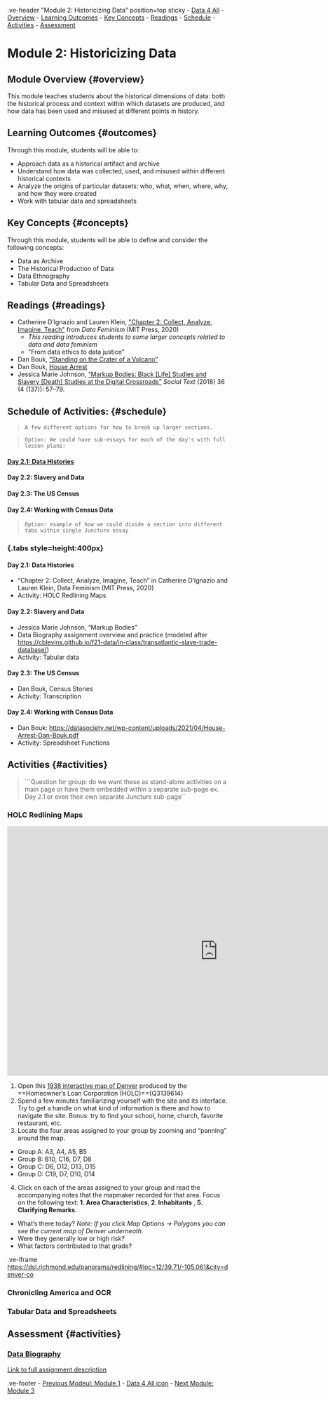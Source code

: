 .ve-header "Module 2: Historicizing Data" position=top sticky
    - [Data 4 All](https://data4all.com)
    - [Overview](#overview)
    - [Learning Outcomes](#outcomes) 
    - [Key Concepts](#concepts)
    - [Readings](#readings)
    - [Schedule](#schedule)
    - [Activities](#activities)
    - [Assessment](#assessment)

# Module 2: Historicizing Data

## Module Overview {#overview}

This module teaches students about the historical dimensions of data: both the historical process and context within which datasets are produced, and how data has been used and misused at different points in history.

## Learning Outcomes {#outcomes}

Through this module, students will be able to:

- Approach data as a historical artifact and archive
- Understand how data was collected, used, and misused within different historical contexts
- Analyze the origins of particular datasets: who, what, when, where, why, and how they were created
- Work with tabular data and spreadsheets

## Key Concepts {#concepts}

Through this module, students will be able to define and consider the following concepts:

- Data as Archive
- The Historical Production of Data
- Data Ethnography 
- Tabular Data and Spreadsheets

## Readings {#readings}

- Catherine D’Ignazio and Lauren Klein, ["Chapter 2: Collect, Analyze, Imagine, Teach"](https://data-feminism.mitpress.mit.edu/pub/ei7cogfn/release/4) from *Data Feminism* (MIT Press, 2020)
    - *This reading introduces students to some larger concepts related to data and data feminism*
    - "From data ethics to data justice"
- Dan Bouk, [“Standing on the Crater of a Volcano”](https://censusstories.us/2020/07/27/disfranchisement.html)
- Dan Bouk, [House Arrest](https://datasociety.net/wp-content/uploads/2021/04/House-Arrest-Dan-Bouk.pdf)
- Jessica Marie Johnson, [“Markup Bodies: Black [Life] Studies and Slavery [Death] Studies at the Digital Crossroads”](https://doi.org/10.1215/01642472-7145658) *Social Text* (2018) 36 (4 (137)): 57–79.

## Schedule of Activities: {#schedule}

>```A few different options for how to break up larger sections.``` 

>```Option: We could have sub-essays for each of the day's with full lesson plans:```

#### [Day 2.1: Data Histories](/module-2/2-1/)
#### Day 2.2: Slavery and Data
#### Day 2.3: The US Census
#### Day 2.4: Working with Census Data

>```Option: example of how we could divide a section into different tabs within single Juncture essay```

### {.tabs style=height:400px}

#### Day 2.1: Data Histories
- “Chapter 2: Collect, Analyze, Imagine, Teach” in Catherine D’Ignazio and Lauren Klein, Data Feminism (MIT Press, 2020)
- Activity: HOLC Redlining Maps

#### Day 2.2: Slavery and Data
- Jessica Marie Johnson, “Markup Bodies”
- Data Biography assignment overview and practice (modeled after https://cblevins.github.io/f21-data/in-class/transatlantic-slave-trade-database/)
- Activity: Tabular data

#### Day 2.3: The US Census
- Dan Bouk, Census Stories
- Activity: Transcription

#### Day 2.4: Working with Census Data
- Dan Bouk: https://datasociety.net/wp-content/uploads/2021/04/House-Arrest-Dan-Bouk.pdf 
- Activity: Spreadsheet Functions

## Activities {#activities}

>```Question for group: do we want these as stand-alone activities on a main page or have them embedded within a separate sub-page ex. Day 2.1 or even their own separate Juncture sub-page``

### HOLC Redlining Maps

<iframe src="https://docs.google.com/presentation/d/e/2PACX-1vQz3b8r1BBskqVHoRuBArX9NwD6j3c6ZbknRFyHPrAgUhslpIPX29JdqGNFsHBOQrvYp4QuUFoxQ9Kg/embed?start=false&loop=false&delayms=10000" frameborder="0" width="960" height="569" allowfullscreen="true" mozallowfullscreen="true" webkitallowfullscreen="true"></iframe>

1.  Open this [1938 interactive map of Denver](https://dsl.richmond.edu/panorama/redlining/#loc=11/39.71/-105.117&city=denver-co ) produced by the ==Homeowner’s Loan Corporation (HOLC)=={Q3139614}
2.  Spend a few minutes familiarizing yourself with the site and its interface. Try to get a handle on what kind of information is there and how to navigate the site. Bonus: try to find your school, home, church, favorite restaurant, etc.
3.  Locate the four areas assigned to your group by zooming and “panning” around the map. 

- Group A: A3, A4, A5, B5
- Group B: B10, C16, D7, D8
- Group C: D6, D12, D13, D15
- Group D: C19, D7, D10, D14

4.  Click on each of the areas assigned to your group and read the accompanying notes that the mapmaker recorded for that area. Focus on the following text: **1. Area Characteristics**, **2. Inhabitants** , **5. Clarifying Remarks**.

- What’s there today? *Note: If you click Map Options -> Polygons you can see the current map of Denver underneath.*
- Were they generally low or high risk? 
- What factors contributed to that grade?

.ve-iframe https://dsl.richmond.edu/panorama/redlining/#loc=12/39.71/-105.061&city=denver-co

### Chronicling America and OCR

### Tabular Data and Spreadsheets

## Assessment {#activities}

### [Data Biography](/module-2/data-biography/)

[Link to full assignment description](/module-2/data-biography/)


.ve-footer
    - [Previous Modeul: Module 1](/module-1/)
    - [Data 4 All icon](somelink)
    - [Next Module: Module 3](/module-3/)
